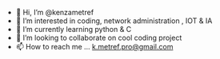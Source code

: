 - 👋 Hi, I’m @kenzametref
- 👀 I’m interested in coding, network administration , IOT & IA
- 🌱 I’m currently learning python & C 
- 💞️ I’m looking to collaborate on cool coding project
- 📫 How to reach me ... k.metref.pro@gmail.com

<!---
kenzametref/kenzametref is a ✨ special ✨ repository because its `README.md` (this file) appears on your GitHub profile.
You can click the Preview link to take a look at your changes.
--->

